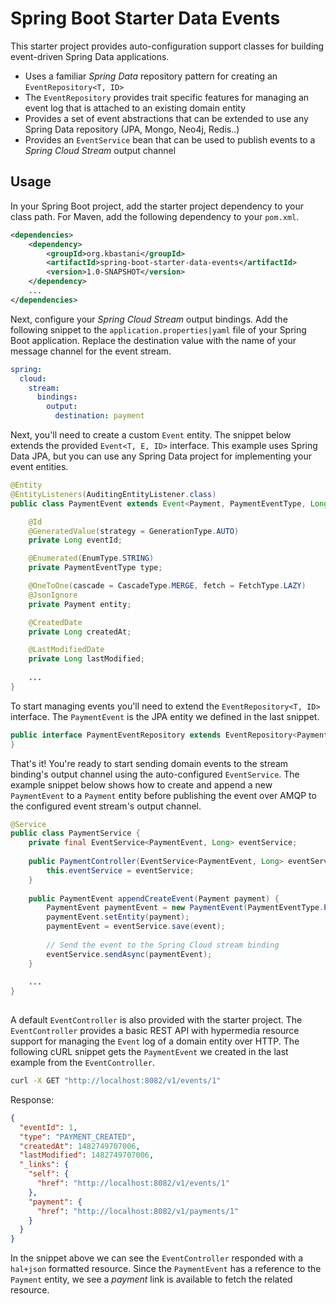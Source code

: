 # Spring Boot Starter Data Events

This starter project provides auto-configuration support classes for building event-driven Spring Data applications.

* Uses a familiar _Spring Data_ repository pattern for creating an `EventRepository<T, ID>`
* The `EventRepository` provides trait specific features for managing an event log that is attached to an existing domain entity
* Provides a set of event abstractions that can be extended to use any Spring Data repository (JPA, Mongo, Neo4j, Redis..)
* Provides an `EventService` bean that can be used to publish events to a _Spring Cloud Stream_ output channel

## Usage

In your Spring Boot project, add the starter project dependency to your class path. For Maven, add the following dependency to your `pom.xml`.

```xml
<dependencies>
    <dependency>
        <groupId>org.kbastani</groupId>
        <artifactId>spring-boot-starter-data-events</artifactId>
        <version>1.0-SNAPSHOT</version>
    </dependency>
    ...
</dependencies>
```

Next, configure your _Spring Cloud Stream_ output bindings. Add the following snippet to the `application.properties|yaml` file of your Spring Boot application. Replace the destination value with the name of your message channel for the event stream.

```yaml
spring:
  cloud:
    stream:
      bindings:
        output:
          destination: payment
```

Next, you'll need to create a custom `Event` entity. The snippet below extends the provided `Event<T, E, ID>` interface. This example uses Spring Data JPA, but you can use any Spring Data project for implementing your event entities.

```java
@Entity
@EntityListeners(AuditingEntityListener.class)
public class PaymentEvent extends Event<Payment, PaymentEventType, Long> {

    @Id
    @GeneratedValue(strategy = GenerationType.AUTO)
    private Long eventId;

    @Enumerated(EnumType.STRING)
    private PaymentEventType type;

    @OneToOne(cascade = CascadeType.MERGE, fetch = FetchType.LAZY)
    @JsonIgnore
    private Payment entity;

    @CreatedDate
    private Long createdAt;

    @LastModifiedDate
    private Long lastModified;
 
    ...
}
```

To start managing events you'll need to extend the `EventRepository<T, ID>` interface. The `PaymentEvent` is the JPA entity we defined in the last snippet.

```java
public interface PaymentEventRepository extends EventRepository<PaymentEvent, Long> {
}
```

That's it! You're ready to start sending domain events to the stream binding's output channel using the auto-configured `EventService`. The example snippet below shows how to create and append a new `PaymentEvent` to a `Payment` entity before publishing the event over AMQP to the configured event stream's output channel.

```java
@Service
public class PaymentService {
    private final EventService<PaymentEvent, Long> eventService;
    
    public PaymentController(EventService<PaymentEvent, Long> eventService) {
        this.eventService = eventService;
    }
    
    public PaymentEvent appendCreateEvent(Payment payment) {
        PaymentEvent paymentEvent = new PaymentEvent(PaymentEventType.PAYMENT_CREATED);
        paymentEvent.setEntity(payment);
        paymentEvent = eventService.save(event);
        
        // Send the event to the Spring Cloud stream binding
        eventService.sendAsync(paymentEvent);
    }
    
    ...
}
    
```

A default `EventController` is also provided with the starter project. The `EventController` provides a basic REST API with hypermedia resource support for managing the `Event` log of a domain entity over HTTP. The following cURL snippet gets the `PaymentEvent` we created in the last example from the `EventController`.

```bash
curl -X GET "http://localhost:8082/v1/events/1"
```

Response:

```json
{
  "eventId": 1,
  "type": "PAYMENT_CREATED",
  "createdAt": 1482749707006,
  "lastModified": 1482749707006,
  "_links": {
    "self": {
      "href": "http://localhost:8082/v1/events/1"
    },
    "payment": {
      "href": "http://localhost:8082/v1/payments/1"
    }
  }
}
```

In the snippet above we can see the `EventController` responded with a `hal+json` formatted resource. Since the `PaymentEvent` has a reference to the `Payment` entity, we see a _payment_ link is available to fetch the related resource.